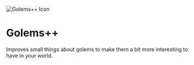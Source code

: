 ![Golems++ Icon](https://i.imgur.com/Ie6c3Jc.png)
# Golems++

Improves small things about golems to make them a bit more interesting to have in your world.